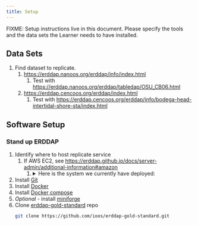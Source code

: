 ```yaml
---
title: Setup
---
```


FIXME: Setup instructions live in this document. Please specify the tools and
the data sets the Learner needs to have installed.

## Data Sets

1. Find dataset to replicate.
   1. <https://erddap.nanoos.org/erddap/info/index.html>
      1. Test with <https://erddap.nanoos.org/erddap/tabledap/OSU_CB06.html>
   1. <https://erddap.cencoos.org/erddap/index.html>
      1. Test with <https://erddap.cencoos.org/erddap/info/bodega-head-intertidal-shore-sta/index.html>

## Software Setup

### Stand up ERDDAP
1. Identify where to host replicate service
   1. If AWS EC2, see <https://erddap.github.io/docs/server-admin/additional-information#amazon>
      1. <details><summary>Here is the system we currently have deployed:</summary>
         
         ```shellsession
         Architecture:        x86_64
         CPU op-mode(s):      32-bit, 64-bit
         Byte Order:          Little Endian
         CPU(s):              2
         On-line CPU(s) list: 0,1
         Thread(s) per core:  2
         Core(s) per socket:  1
         Socket(s):           1
         NUMA node(s):        1
         Vendor ID:           GenuineIntel
         CPU family:          6
         Model:               85
         Model name:          Intel(R) Xeon(R) Platinum 8175M CPU @ 2.50GHz
         Stepping:            4
         CPU MHz:             2499.994
         BogoMIPS:            4999.98
         Hypervisor vendor:   KVM
         Virtualization type: full
         L1d cache:           32K
         L1i cache:           32K
         L2 cache:            1024K
         L3 cache:            33792K
         NUMA node0 CPU(s):   0,1
         Flags:               fpu vme de pse tsc msr pae mce cx8 apic sep mtrr pge mca cmov pat pse36 clflush mmx fxsr sse sse2 ss ht syscall nx pdpe1gb rdtscp lm constant_tsc rep_good nopl xtopology nonstop_tsc cpuid tsc_known_freq pni pclmulqdq ssse3 fma cx16 pcid sse4_1 sse4_2 x2apic movbe popcnt tsc_deadline_timer aes xsave avx f16c rdrand hypervisor lahf_lm abm 3dnowprefetch invpcid_single pti fsgsbase tsc_adjust bmi1 avx2 smep bmi2 erms invpcid mpx avx512f avx512dq rdseed adx smap clflushopt clwb avx512cd avx512bw avx512vl xsaveopt xsavec xgetbv1 xsaves ida arat pku ospke
         # dmidecode 3.2
         Getting SMBIOS data from sysfs.
         SMBIOS 2.7 present.
         Handle 0x0000, DMI type 0, 24 bytes
         BIOS Information
                 Vendor: Amazon EC2
                 Version: 1.0
                 Release Date: 10/16/2017
                 Address: 0xF0000
                 Runtime Size: 64 kB
                 ROM Size: 64 kB
                 Characteristics:
                         PCI is supported
                         EDD is supported
                         ACPI is supported
                         System is a virtual machine
                 BIOS Revision: 1.0
         ```
      </details>
1. Install [Git](https://git-scm.com/)
1. Install [Docker](https://www.docker.com/)
1. Install [Docker compose](https://docs.docker.com/compose/install/)
1. _Optional_ - install [miniforge](https://github.com/conda-forge/miniforge?tab=readme-ov-file#install)
1. Clone [erddap-gold-standard](https://github.com/ioos/erddap-gold-standard) repo
   ```bash
   git clone https://github.com/ioos/erddap-gold-standard.git
   ```